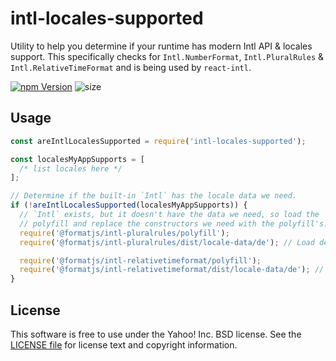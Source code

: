 # intl-locales-supported

Utility to help you determine if your runtime has modern Intl API & locales support. This specifically checks for `Intl.NumberFormat`, `Intl.PluralRules` & `Intl.RelativeTimeFormat` and is being used by `react-intl`.

[![npm Version](https://badgen.net/npm/v/intl-locales-supported)](https://www.npmjs.org/package/intl-locales-supported)
![size](https://badgen.net/bundlephobia/minzip/intl-locales-supported)

## Usage

```js
const areIntlLocalesSupported = require('intl-locales-supported');

const localesMyAppSupports = [
  /* list locales here */
];

// Determine if the built-in `Intl` has the locale data we need.
if (!areIntlLocalesSupported(localesMyAppSupports)) {
  // `Intl` exists, but it doesn't have the data we need, so load the
  // polyfill and replace the constructors we need with the polyfill's.
  require('@formatjs/intl-pluralrules/polyfill');
  require('@formatjs/intl-pluralrules/dist/locale-data/de'); // Load de

  require('@formatjs/intl-relativetimeformat/polyfill');
  require('@formatjs/intl-relativetimeformat/dist/locale-data/de'); // Load de
}
```

## License

This software is free to use under the Yahoo! Inc. BSD license.
See the [LICENSE file](https://github.com/formatjs/formatjs/blob/master/packages/intl-locales-supported/LICENSE) for license text and copyright information.
